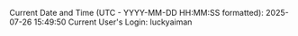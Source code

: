 Current Date and Time (UTC - YYYY-MM-DD HH:MM:SS formatted): 2025-07-26 15:49:50
Current User's Login: luckyaiman
